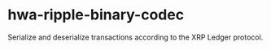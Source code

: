 # hwa-ripple-binary-codec

Serialize and deserialize transactions according to the XRP Ledger protocol. 